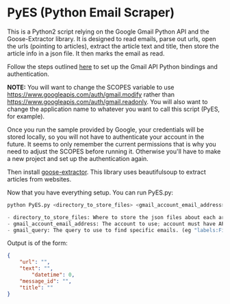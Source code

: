 # PyES (Python Email Scraper)

This is a Python2 script relying on the Google Gmail Python API and the Goose-Extractor library. It is designed to read emails, parse out urls, open the urls (pointing to articles), extract the article text and title, then store the article info in a json file. It then marks the email as read.

Follow the steps outlined [here](https://developers.google.com/gmail/api/quickstart/python) to set up the Gmail API Python bindings and authentication.

**NOTE:** You will want to change the SCOPES variable to use https://www.googleapis.com/auth/gmail.modify rather than https://www.googleapis.com/auth/gmail.readonly. You will also want to change the application name to whatever you want to call this script (PyES, for example).

Once you run the sample provided by Google, your credentials will be stored locally, so you will not have to authenticate your account in the future. It seems to only remember the current permissions that is why you need to adjust the SCOPES before running it. Otherwise you'll have to make a new project and set up the authentication again.

Then install [goose-extractor](https://pypi.python.org/pypi/goose-extractor/). This library uses beautifulsoup to extract articles from websites.

Now that you have everything setup. You can run PyES.py:

```python
python PyES.py <directory_to_store_files> <gmail_account_email_address> <gmail_query>

- directory_to_store_files: Where to store the json files about each article (eg. "C:\stuff")
- gmail_account_email_address: The account to use; account must have API enabled (eg. apulverizer@gmail.com)
- gmail_query: The query to use to find specific emails. (eg "labels:Fire is:unread)

```

Output is of the form:

```json
{
	"url": "",
	"text": "",
        "datetime": 0,
	"message_id": "",
	"title": ""
}
```



